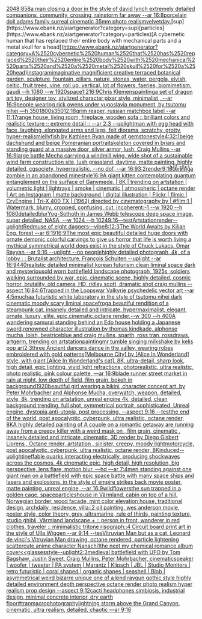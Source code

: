 [2048:858](https://www.ebank.nz/aiartgenerator?category=2048%3A858)[a man closing a door in the style of david lynch extremely detailed companions, community, crossing, rainstorm far away --ar 16:8](https://www.ebank.nz/aiartgenerator?category=a%2520man%2520closing%2520a%2520door%2520in%2520the%2520style%2520of%2520david%2520lynch%2520extremely%2520detailed%2520companions%2C%2520community%2C%2520crossing%2C%2520rainstorm%2520far%2520away%2520--ar%252016%3A8)[porcelain doll adams family surreal cinematic 35mm photo realism](https://www.ebank.nz/aiartgenerator?category=porcelain%2520doll%2520adams%2520family%2520surreal%2520cinematic%252035mm%2520photo%2520realism)[velvet](https://www.ebank.nz/aiartgenerator?category=velvet)[day.](https://www.ebank.nz/aiartgenerator?category=day.)[sup](https://www.ebank.nz/aiartgenerator?category=sup)[particles](https://www.ebank.nz/aiartgenerator?category=particles)[A cybernetic human that has replaced their entire body with mechanical parts and a metal skull for a head](https://www.ebank.nz/aiartgenerator?category=A%2520cybernetic%2520human%2520that%2520has%2520replaced%2520their%2520entire%2520body%2520with%2520mechanical%2520parts%2520and%2520a%2520metal%2520skull%2520for%2520a%2520head)[instagram](https://www.ebank.nz/aiartgenerator?category=instagram)[imaginative magnificient creative terraced botanical garden, sculpture, fountain, pillars, nature, stones, water, pergola, elvish, celtic, fruit trees, vine, roll up, vertical, lot of flowers, faeries, biomimetism, gaudi --h 1080 --w 1920](https://www.ebank.nz/aiartgenerator?category=imaginative%2520magnificient%2520creative%2520terraced%2520botanical%2520garden%2C%2520sculpture%2C%2520fountain%2C%2520pillars%2C%2520nature%2C%2520stones%2C%2520water%2C%2520pergola%2C%2520elvish%2C%2520celtic%2C%2520fruit%2520trees%2C%2520vine%2C%2520roll%2520up%2C%2520vertical%2C%2520lot%2520of%2520flowers%2C%2520faeries%2C%2520biomimetism%2C%2520gaudi%2520--h%25201080%2520--w%25201920)[space](https://www.ebank.nz/aiartgenerator?category=space)[1:2](https://www.ebank.nz/aiartgenerator?category=1%3A2)[16:9](https://www.ebank.nz/aiartgenerator?category=16%3A9)[Chris Klemens](https://www.ebank.nz/aiartgenerator?category=Chris%2520Klemens)[painting](https://www.ebank.nz/aiartgenerator?category=painting)[a set of dragon art toy, designer toy ,stylized character,pixar style, minimalist , --ar 16:9](https://www.ebank.nz/aiartgenerator?category=a%2520set%2520of%2520dragon%2520art%2520toy%2C%2520designer%2520toy%2520%2Cstylized%2520character%2Cpixar%2520style%2C%2520minimalist%2520%2C%2520--ar%252016%3A9)[people wearing rick owens under yugoslavia monument, by tsutomu nihei —h 350](https://www.ebank.nz/aiartgenerator?category=people%2520wearing%2520rick%2520owens%2520under%2520yugoslavia%2520monument%2C%2520by%2520tsutomu%2520nihei%2520%E2%80%94h%2520350)[1800s](https://www.ebank.nz/aiartgenerator?category=1800s)[350](https://www.ebank.nz/aiartgenerator?category=350)[12:18](https://www.ebank.nz/aiartgenerator?category=12%3A18)[grim reaper, russian matchbox label --ar 11:17](https://www.ebank.nz/aiartgenerator?category=grim%2520reaper%2C%2520russian%2520matchbox%2520label%2520--ar%252011%3A17)[range house, living room, fireplace, wooden sofa :: brilliant colors and realistic texture :: extreme detail :: --ar 2:3 --uplight](https://www.ebank.nz/aiartgenerator?category=range%2520house%2C%2520living%2520room%2C%2520fireplace%2C%2520wooden%2520sofa%2520%3A%3A%2520brilliant%2520colors%2520and%2520realistic%2520texture%2520%3A%3A%2520extreme%2520detail%2520%3A%3A%2520--ar%25202%3A3%2520--uplight)[man with egg head with face, laughing, elongated arms and legs, felt diorama, scratchy, grotty, hyper-realism](https://www.ebank.nz/aiartgenerator?category=man%2520with%2520egg%2520head%2520with%2520face%2C%2520laughing%2C%2520elongated%2520arms%2520and%2520legs%2C%2520felt%2520diorama%2C%2520scratchy%2C%2520grotty%2C%2520hyper-realism)[jellyfish by Kathleen Ryan made of gemstone](https://www.ebank.nz/aiartgenerator?category=jellyfish%2520by%2520Kathleen%2520Ryan%2520made%2520of%2520gemstone)[style](https://www.ebank.nz/aiartgenerator?category=style)[4:3](https://www.ebank.nz/aiartgenerator?category=4%3A3)[2:1](https://www.ebank.nz/aiartgenerator?category=2%3A1)[beige dachshund and beige Pomeranian portrait](https://www.ebank.nz/aiartgenerator?category=beige%2520dachshund%2520and%2520beige%2520Pomeranian%2520portrait)[skeleton covered in briars and standing guard at a massive door, silver armor, lush, Craig Mullins --ar 16:9](https://www.ebank.nz/aiartgenerator?category=skeleton%2520covered%2520in%2520briars%2520and%2520standing%2520guard%2520at%2520a%2520massive%2520door%2C%2520silver%2520armor%2C%2520lush%2C%2520Craig%2520Mullins%2520--ar%252016%3A9)[large battle Mecha carrying a windmill wing, wide shot of a sustainable wind farm construction site, lush grassland, daytime, matte painting, highly detailed, cgsociety, hyperrealistic, --no dof, --ar 16:9](https://www.ebank.nz/aiartgenerator?category=large%2520battle%2520Mecha%2520carrying%2520a%2520windmill%2520wing%2C%2520wide%2520shot%2520of%2520a%2520sustainable%2520wind%2520farm%2520construction%2520site%2C%2520lush%2520grassland%2C%2520daytime%2C%2520matte%2520painting%2C%2520highly%2520detailed%2C%2520cgsociety%2C%2520hyperrealistic%2C%2520--no%2520dof%2C%2520--ar%252016%3A9)[3:2](https://www.ebank.nz/aiartgenerator?category=3%3A2)[render](https://www.ebank.nz/aiartgenerator?category=render)[9:16](https://www.ebank.nz/aiartgenerator?category=9%3A16)[̸͐͝c̸̉̾o̷̎͋m̷͗̄i̸͒̏n̷͌̊g̴̃̍](https://www.ebank.nz/aiartgenerator?category=%CC%B8%CD%90%CD%9Dc%CC%B8%CC%89%CC%BEo%CC%B7%CC%8E%CD%8Bm%CC%B7%CD%97%CC%84i%CC%B8%CD%92%CC%8Fn%CC%B7%CD%8C%CC%8Ag%CC%B4%CC%83%CC%8D)[a zombie in an abandoned mine](https://www.ebank.nz/aiartgenerator?category=a%2520zombie%2520in%2520an%2520abandoned%2520mine)[style](https://www.ebank.nz/aiartgenerator?category=style)[16:9](https://www.ebank.nz/aiartgenerator?category=16%3A9)[A giant kitten contemplating quantum entanglement on the surface of Ganymede, | 8K | trending on artstation | volumetric light | lightrays | smoke | cinematic | atmospheric | octane render | Art on Instagram | matte background | digital illustration | Flickr | filmic | CryEngine | Tri-X 400 TX | (1962) directed by cinematography by | #film:1 | Watermark, blurry, cropped, confusing, cut, incoherent:-1 --w 1920 --h 1080](https://www.ebank.nz/aiartgenerator?category=A%2520giant%2520kitten%2520contemplating%2520quantum%2520entanglement%2520on%2520the%2520surface%2520of%2520Ganymede%2C%2520%7C%25208K%2520%7C%2520trending%2520on%2520artstation%2520%7C%2520volumetric%2520light%2520%7C%2520lightrays%2520%7C%2520smoke%2520%7C%2520cinematic%2520%7C%2520atmospheric%2520%7C%2520octane%2520render%2520%7C%2520Art%2520on%2520Instagram%2520%7C%2520matte%2520background%2520%7C%2520digital%2520illustration%2520%7C%2520Flickr%2520%7C%2520filmic%2520%7C%2520CryEngine%2520%7C%2520Tri-X%2520400%2520TX%2520%7C%2520%281962%29%2520directed%2520by%2520cinematography%2520by%2520%7C%2520%23film%3A1%2520%7C%2520Watermark%2C%2520blurry%2C%2520cropped%2C%2520confusing%2C%2520cut%2C%2520incoherent%3A-1%2520--w%25201920%2520--h%25201080)[detailed](https://www.ebank.nz/aiartgenerator?category=detailed)[blur](https://www.ebank.nz/aiartgenerator?category=blur)[Yog-Sothoth in James Webb telescope deep space image, super detailed, NASA, --w 1024 --h 1024](https://www.ebank.nz/aiartgenerator?category=Yog-Sothoth%2520in%2520James%2520Webb%2520telescope%2520deep%2520space%2520image%2C%2520super%2520detailed%2C%2520NASA%2C%2520--w%25201024%2520--h%25201024)[9:16](https://www.ebank.nz/aiartgenerator?category=9%3A16)[—test](https://www.ebank.nz/aiartgenerator?category=%E2%80%94test)[Artstation](https://www.ebank.nz/aiartgenerator?category=Artstation)[render](https://www.ebank.nz/aiartgenerator?category=render)[--uplight](https://www.ebank.nz/aiartgenerator?category=--uplight)[Red](https://www.ebank.nz/aiartgenerator?category=Red)[muse of eight daggers](https://www.ebank.nz/aiartgenerator?category=muse%2520of%2520eight%2520daggers)[—vibe](https://www.ebank.nz/aiartgenerator?category=%E2%80%94vibe)[8:1](https://www.ebank.nz/aiartgenerator?category=8%3A1)[2:3](https://www.ebank.nz/aiartgenerator?category=2%3A3)[The World Awaits by Kilian Eng, forest --ar 6:19](https://www.ebank.nz/aiartgenerator?category=The%2520World%2520Awaits%2520by%2520Kilian%2520Eng%2C%2520forest%2520--ar%25206%3A19)[16:9](https://www.ebank.nz/aiartgenerator?category=16%3A9)[The most epic beautiful detailed huge doors with ornate demonic colorful carvings to give us horror that life is worth living a mythical symmetrical world does exist in the style of Chuck Lukacs, Omar Rayyan --ar 9:16 --uplight --no people](https://www.ebank.nz/aiartgenerator?category=The%2520most%2520epic%2520beautiful%2520detailed%2520huge%2520doors%2520with%2520ornate%2520demonic%2520colorful%2520carvings%2520to%2520give%2520us%2520horror%2520that%2520life%2520is%2520worth%2520living%2520a%2520mythical%2520symmetrical%2520world%2520does%2520exist%2520in%2520the%2520style%2520of%2520Chuck%2520Lukacs%2C%2520Omar%2520Rayyan%2520--ar%25209%3A16%2520--uplight%2520--no%2520people)[highly detailed photograph, 4k, of a lobby : : Brutalist architecture, François Schuiten --uplight --ar 16:9](https://www.ebank.nz/aiartgenerator?category=highly%2520detailed%2520photograph%2C%25204k%2C%2520of%2520a%2520lobby%2520%3A%2520%3A%2520Brutalist%2520architecture%2C%2520Fran%C3%A7ois%2520Schuiten%2520--uplight%2520--ar%252016%3A9)[440](https://www.ebank.nz/aiartgenerator?category=440)[realistic detailed minimalist korean futurism clean liminal space dark and mysterious](https://www.ebank.nz/aiartgenerator?category=realistic%2520detailed%2520minimalist%2520korean%2520futurism%2520clean%2520liminal%2520space%2520dark%2520and%2520mysterious)[old worn battlefield landscape photograph, 1925s, soldiers walking surrounded by war, epic, cinematic scene, highly detailed, cosmic horror, brutality, old camera, HD, ridley scott, dramatic shot craig mullins --aspect 16:8](https://www.ebank.nz/aiartgenerator?category=old%2520worn%2520battlefield%2520landscape%2520photograph%2C%25201925s%2C%2520soldiers%2520walking%2520surrounded%2520by%2520war%2C%2520epic%2C%2520cinematic%2520scene%2C%2520highly%2520detailed%2C%2520cosmic%2520horror%2C%2520brutality%2C%2520old%2520camera%2C%2520HD%2C%2520ridley%2520scott%2C%2520dramatic%2520shot%2520craig%2520mullins%2520--aspect%252016%3A8)[4:6](https://www.ebank.nz/aiartgenerator?category=4%3A6)[Trapped in the Loops](https://www.ebank.nz/aiartgenerator?category=Trapped%2520in%2520the%2520Loops)[war Valkyrie psychedelic vector art --ar 4:5](https://www.ebank.nz/aiartgenerator?category=war%2520Valkyrie%2520psychedelic%2520vector%2520art%2520--ar%25204%3A5)[mucha](https://www.ebank.nz/aiartgenerator?category=mucha)[a futuristic white laboratory in the style of tsutomu nihei dark cinematic moody scary liminal space](https://www.ebank.nz/aiartgenerator?category=a%2520futuristic%2520white%2520laboratory%2520in%2520the%2520style%2520of%2520tsutomu%2520nihei%2520dark%2520cinematic%2520moody%2520scary%2520liminal%2520space)[frog](https://www.ebank.nz/aiartgenerator?category=frog)[a beautiful rendition of a steampunk cat, insanely detailed and intricate, hypermaximalist, elegant, ornate, luxury, elite, epic,cinematic,octane render,--w 300 --h 400](https://www.ebank.nz/aiartgenerator?category=a%2520beautiful%2520rendition%2520of%2520a%2520steampunk%2520cat%2C%2520insanely%2520detailed%2520and%2520intricate%2C%2520hypermaximalist%2C%2520elegant%2C%2520ornate%2C%2520luxury%2C%2520elite%2C%2520epic%2Ccinematic%2Coctane%2520render%2C--w%2520300%2520--h%2520400)[A wandering samurai standing behind an Edo house holding a Japanese sword,renowned character illustration by thomas kindkade, alphonse mucha, loish, beatriceblue and craig mullins, sparth, ross tran, rossdraws, artgerm, trending on artstation](https://www.ebank.nz/aiartgenerator?category=A%2520wandering%2520samurai%2520standing%2520behind%2520an%2520Edo%2520house%2520holding%2520a%2520Japanese%2520sword%2Crenowned%2520character%2520illustration%2520by%2520thomas%2520kindkade%2C%2520alphonse%2520mucha%2C%2520loish%2C%2520beatriceblue%2520and%2520craig%2520mullins%2C%2520sparth%2C%2520ross%2520tran%2C%2520rossdraws%2C%2520artgerm%2C%2520trending%2520on%2520artstation)[painting](https://www.ebank.nz/aiartgenerator?category=painting)[mr tumble singing milkshake by kelis pop art](https://www.ebank.nz/aiartgenerator?category=mr%2520tumble%2520singing%2520milkshake%2520by%2520kelis%2520pop%2520art)[2:3](https://www.ebank.nz/aiartgenerator?category=2%3A3)[three Ancient dancers  dance in the valley, wearing robes embroidered with gold patterns](https://www.ebank.nz/aiartgenerator?category=three%2520Ancient%2520dancers%2520%2520dance%2520in%2520the%2520valley%2C%2520wearing%2520robes%2520embroidered%2520with%2520gold%2520patterns)[[Melbourne City] by [Alice In Wonderland] style, with giant [Alice In Wonderland's cat], 8K, ultra-detail, sharp look, high detail, epic lighting, vivid light refractions, photorealistic, ultra realistic, photo realistic, pink colour palette, —ar 16:9](https://www.ebank.nz/aiartgenerator?category=%5BMelbourne%2520City%5D%2520by%2520%5BAlice%2520In%2520Wonderland%5D%2520style%2C%2520with%2520giant%2520%5BAlice%2520In%2520Wonderland%27s%2520cat%5D%2C%25208K%2C%2520ultra-detail%2C%2520sharp%2520look%2C%2520high%2520detail%2C%2520epic%2520lighting%2C%2520vivid%2520light%2520refractions%2C%2520photorealistic%2C%2520ultra%2520realistic%2C%2520photo%2520realistic%2C%2520pink%2520colour%2520palette%2C%2520%E2%80%94ar%252016%3A9)[blade runner street market in rain at night, low depth of field, film grain, bokeh in background](https://www.ebank.nz/aiartgenerator?category=blade%2520runner%2520street%2520market%2520in%2520rain%2520at%2520night%2C%2520low%2520depth%2520of%2520field%2C%2520film%2520grain%2C%2520bokeh%2520in%2520background)[1920](https://www.ebank.nz/aiartgenerator?category=1920)[beautiful girl wearing a bikini ,character concept art, by Peter Mohrbacher and Alphonse Mucha, overwatch, weapon, detailed, style, 8k, trending on artstation, unreal engine 4k, detailed, clean background trending, full shot, symmetrical portrait, sophisticated, Unreal engine, dystopia,anti-utopia, post processing, --aspect 9:16 --test](https://www.ebank.nz/aiartgenerator?category=beautiful%2520girl%2520wearing%2520a%2520bikini%2520%2Ccharacter%2520concept%2520art%2C%2520by%2520Peter%2520Mohrbacher%2520and%2520Alphonse%2520Mucha%2C%2520overwatch%2C%2520weapon%2C%2520detailed%2C%2520style%2C%25208k%2C%2520trending%2520on%2520artstation%2C%2520unreal%2520engine%25204k%2C%2520detailed%2C%2520clean%2520background%2520trending%2C%2520full%2520shot%2C%2520symmetrical%2520portrait%2C%2520sophisticated%2C%2520Unreal%2520engine%2C%2520dystopia%2Canti-utopia%2C%2520post%2520processing%2C%2520--aspect%25209%3A16%2520--test)[the end of the world, post apocalyptic, cyberpunk, ultra realistic, octane render, 8K](https://www.ebank.nz/aiartgenerator?category=the%2520end%2520of%2520the%2520world%2C%2520post%2520apocalyptic%2C%2520cyberpunk%2C%2520ultra%2520realistic%2C%2520octane%2520render%2C%25208K)[A highly detailed painting of A couple on a romantic getaway are running away from a creepy killer with a weird mask on  , film grain, cinematic , insanely detailed and intricate, cinematic, 3D render by Diego Gisbert Llorens , Octane render, artstation , sinister, creepy, moody light](https://www.ebank.nz/aiartgenerator?category=A%2520highly%2520detailed%2520painting%2520of%2520A%2520couple%2520on%2520a%2520romantic%2520getaway%2520are%2520running%2520away%2520from%2520a%2520creepy%2520killer%2520with%2520a%2520weird%2520mask%2520on%2520%2520%2C%2520film%2520grain%2C%2520cinematic%2520%2C%2520insanely%2520detailed%2520and%2520intricate%2C%2520cinematic%2C%25203D%2520render%2520by%2520Diego%2520Gisbert%2520Llorens%2520%2C%2520Octane%2520render%2C%2520artstation%2520%2C%2520sinister%2C%2520creepy%2C%2520moody%2520light)[motorcycle, post apocalyptic, cyberpunk, ultra realistic, octane render, 8K](https://www.ebank.nz/aiartgenerator?category=motorcycle%2C%2520post%2520apocalyptic%2C%2520cyberpunk%2C%2520ultra%2520realistic%2C%2520octane%2520render%2C%25208K)[induced](https://www.ebank.nz/aiartgenerator?category=induced)[--uplight](https://www.ebank.nz/aiartgenerator?category=--uplight)[ineffable quarks interacting electrically, producing shockwaves across the cosmos. 4k cinematic epic, high detail, high resolution, big perspective, lens flare, motion blur. —hd —ar 7:4](https://www.ebank.nz/aiartgenerator?category=ineffable%2520quarks%2520interacting%2520electrically%2C%2520producing%2520shockwaves%2520across%2520the%2520cosmos.%25204k%2520cinematic%2520epic%2C%2520high%2520detail%2C%2520high%2520resolution%2C%2520big%2520perspective%2C%2520lens%2520flare%2C%2520motion%2520blur.%2520%E2%80%94hd%2520%E2%80%94ar%25207%3A4)[men standing against one giant man on a battlefield with epic space battle with many space ships and lasers and explosions, in the style of empire strikes back movie poster, matte painting, unreal engine, --ar 16:9](https://www.ebank.nz/aiartgenerator?category=men%2520standing%2520against%2520one%2520giant%2520man%2520on%2520a%2520battlefield%2520with%2520epic%2520space%2520battle%2520with%2520many%2520space%2520ships%2520and%2520lasers%2520and%2520explosions%2C%2520in%2520the%2520style%2520of%2520empire%2520strikes%2520back%2520movie%2520poster%2C%2520matte%2520painting%2C%2520unreal%2520engine%2C%2520--ar%252016%3A9)[wildflowers](https://www.ebank.nz/aiartgenerator?category=wildflowers)[the sun trapped in a golden cage, space](https://www.ebank.nz/aiartgenerator?category=the%2520sun%2520trapped%2520in%2520a%2520golden%2520cage%2C%2520space)[particles](https://www.ebank.nz/aiartgenerator?category=particles)[house in Värmland, cabin on top of a hill, Norwegian border, wood facade, mint color elevation house, traditional design, archdaily, residence, villa::2 oil painting, wes anderson movie, poster style, color theory, grey, ultramarine, rule of thirds, painting texture, studio ghibli, Värmland landscape + :: person in front, wanderer in red clothes, traveler :: minimalistic tritone risograph::4 Circuit board print art in the style of Ulla Wiggen --ar 9:14 --tes](https://www.ebank.nz/aiartgenerator?category=house%2520in%2520V%C3%A4rmland%2C%2520cabin%2520on%2520top%2520of%2520a%2520hill%2C%2520Norwegian%2520border%2C%2520wood%2520facade%2C%2520mint%2520color%2520elevation%2520house%2C%2520traditional%2520design%2C%2520archdaily%2C%2520residence%2C%2520villa%3A%3A2%2520oil%2520painting%2C%2520wes%2520anderson%2520movie%2C%2520poster%2520style%2C%2520color%2520theory%2C%2520grey%2C%2520ultramarine%2C%2520rule%2520of%2520thirds%2C%2520painting%2520texture%2C%2520studio%2520ghibli%2C%2520V%C3%A4rmland%2520landscape%2520%2B%2520%3A%3A%2520person%2520in%2520front%2C%2520wanderer%2520in%2520red%2520clothes%2C%2520traveler%2520%3A%3A%2520minimalistic%2520tritone%2520risograph%3A%3A4%2520Circuit%2520board%2520print%2520art%2520in%2520the%2520style%2520of%2520Ulla%2520Wiggen%2520--ar%25209%3A14%2520--tes)[Vitruvian Man but as a cat, Leonard de vinci's Vitruvian Man drawing, octane rendered, particle lightening scatter](https://www.ebank.nz/aiartgenerator?category=Vitruvian%2520Man%2520but%2520as%2520a%2520cat%2C%2520Leonard%2520de%2520vinci%27s%2520Vitruvian%2520Man%2520drawing%2C%2520octane%2520rendered%2C%2520particle%2520lightening%2520scatter)[cute anime character Nanachi](https://www.ebank.nz/aiartgenerator?category=cute%2520anime%2520character%2520Nanachi)[1](https://www.ebank.nz/aiartgenerator?category=1)[the next my chemical romance album cover](https://www.ebank.nz/aiartgenerator?category=the%2520next%2520my%2520chemical%2520romance%2520album%2520cover)[<<glasses](https://www.ebank.nz/aiartgenerator?category=%3C%3Cglasses)[style](https://www.ebank.nz/aiartgenerator?category=style)[--uplight](https://www.ebank.nz/aiartgenerator?category=--uplight)[2:3](https://www.ebank.nz/aiartgenerator?category=2%3A3)[medieval battlefield with UFO by Tom Bagshaw, Justin Sweet, Craig Mullins, Peter Mohrbacher, cinematic](https://www.ebank.nz/aiartgenerator?category=medieval%2520battlefield%2520with%2520UFO%2520by%2520Tom%2520Bagshaw%2C%2520Justin%2520Sweet%2C%2520Craig%2520Mullins%2C%2520Peter%2520Mohrbacher%2C%2520cinematic)[speaker | woofer | tweeter | PA system | Marantz | Klipsch | JBL | Studio Monitors | retro futuristic | coral shaped | organic shapes | seashell | Blob |  asymmetrical weird bizarre unique one of a kind raygun gothic style highly detailed environment depth perspective octane render photo realism hyper realism prop design --aspect 9:12](https://www.ebank.nz/aiartgenerator?category=speaker%2520%7C%2520woofer%2520%7C%2520tweeter%2520%7C%2520PA%2520system%2520%7C%2520Marantz%2520%7C%2520Klipsch%2520%7C%2520JBL%2520%7C%2520Studio%2520Monitors%2520%7C%2520retro%2520futuristic%2520%7C%2520coral%2520shaped%2520%7C%2520organic%2520shapes%2520%7C%2520seashell%2520%7C%2520Blob%2520%7C%2520%2520asymmetrical%2520weird%2520bizarre%2520unique%2520one%2520of%2520a%2520kind%2520raygun%2520gothic%2520style%2520highly%2520detailed%2520environment%2520depth%2520perspective%2520octane%2520render%2520photo%2520realism%2520hyper%2520realism%2520prop%2520design%2520--aspect%25209%3A12)[cacti headphones simbiosis, industrial design, minimal concrete interior, dry earth floor](https://www.ebank.nz/aiartgenerator?category=cacti%2520headphones%2520simbiosis%2C%2520industrial%2520design%2C%2520minimal%2520concrete%2520interior%2C%2520dry%2520earth%2520floor)[#](https://www.ebank.nz/aiartgenerator?category=%23)[tran](https://www.ebank.nz/aiartgenerator?category=tran)[macrophotography](https://www.ebank.nz/aiartgenerator?category=macrophotography)[lightning storm above the Grand Canyon, cinematic, ultra realism, detailed, chaotic —ar 9:16](https://www.ebank.nz/aiartgenerator?category=lightning%2520storm%2520above%2520the%2520Grand%2520Canyon%2C%2520cinematic%2C%2520ultra%2520realism%2C%2520detailed%2C%2520chaotic%2520%E2%80%94ar%25209%3A16)